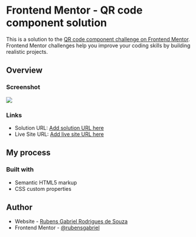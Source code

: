 # Frontend Mentor - QR code component solution

This is a solution to the [QR code component challenge on Frontend Mentor](https://www.frontendmentor.io/challenges/qr-code-component-iux_sIO_H). Frontend Mentor challenges help you improve your coding skills by building realistic projects. 

## Overview

### Screenshot

![](./design/desktop-design.jpg.jpg)

### Links

- Solution URL: [Add solution URL here](https://github.com/rubensgabriel/qr-code-component)
- Live Site URL: [Add live site URL here](https://rubensgabriel.github.io/qr-code-component/)

## My process

### Built with

- Semantic HTML5 markup
- CSS custom properties

## Author

- Website - [Rubens Gabriel Rodrigues de Souza](https://rubensgabriel.github.io/portifolio/)
- Frontend Mentor - [@rubensgabriel](https://www.frontendmentor.io/profile/rubensgabriel)

